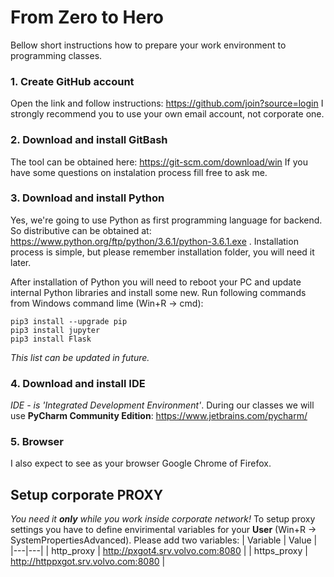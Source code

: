 # From Zero to Hero
Bellow short instructions how to prepare your work environment to programming classes.

### 1. Create GitHub account
Open the link and follow instructions: https://github.com/join?source=login
I strongly recommend you to use your own email account, not corporate one.

### 2. Download and install GitBash
The tool can be obtained here: https://git-scm.com/download/win
If you have some questions on instalation process fill free to ask me.

### 3. Download and install Python
Yes, we're going to use Python as first programming language for backend. So distributive can be obtained at: https://www.python.org/ftp/python/3.6.1/python-3.6.1.exe . Installation process is simple, but please remember installation folder, you will need it later.

After installation of Python you will need to reboot your PC and update internal Python libraries and install some new. Run following commands from Windows command lime (Win+R -> cmd):
```
pip3 install --upgrade pip
pip3 install jupyter
pip3 install Flask
```
*This list can be updated in future.*

### 4. Download and install IDE
*IDE - is 'Integrated Development Environment'*.
During our classes we will use **PyCharm Community Edition**: https://www.jetbrains.com/pycharm/

### 5. Browser
I also expect to see as your browser Google Chrome of Firefox.

## Setup corporate PROXY
*You need it **only** while you work inside corporate network!*
To setup proxy settings you have to define envirimental variables for your **User** (Win+R -> SystemPropertiesAdvanced). Please add two variables:
| Variable | Value |
|---|---|
| http_proxy | http://pxgot4.srv.volvo.com:8080 |
| https_proxy | http://httppxgot.srv.volvo.com:8080 |
